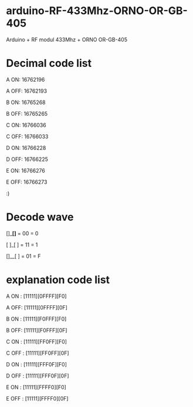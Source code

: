 # arduino-RF-433Mhz-ORNO-OR-GB-405
Arduino + RF modul 433Mhz + ORNO OR-GB-405

# Decimal code list

A ON: 16762196

A OFF: 16762193

B ON: 16765268

B OFF: 16765265

C ON: 16766036

C OFF: 16766033

D ON: 16766228

D OFF: 16766225

E ON: 16766276

E OFF: 16766273

:)


# Decode wave

[]___[]__ = 00 = 0

[  ]_[  ] = 11 = 1

[]__[  ] = 01 = F


# explanation code list

A ON  : [11111][0FFFF][F0]

A OFF: [11111][0FFFF][0F]

B ON  : [11111][F0FFF][F0]

B OFF: [11111][F0FFF][0F]

C ON  : [11111][FF0FF][F0]

C OFF : [11111][FF0FF][0F]

D ON  : [11111][FFF0F][F0]

D OFF : [11111][FFF0F][0F]

E ON  : [11111][FFFF0][F0]

E OFF  : [11111][FFFF0][0F]
